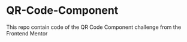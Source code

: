 # QR-Code-Component
This repo contain code of the QR Code Component challenge from the Frontend Mentor
